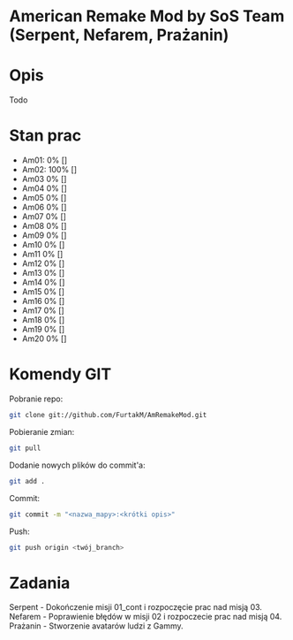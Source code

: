 # American Remake Mod by SoS Team (Serpent, Nefarem, Prażanin)

# Opis
Todo

# Stan prac
- Am01: 0% []
- Am02: 100% []
- Am03  0% []
- Am04  0% []
- Am05  0% []
- Am06  0% [] 
- Am07  0% []
- Am08  0% []
- Am09  0% []
- Am10  0% []
- Am11  0% []
- Am12  0% []
- Am13  0% []
- Am14  0% []
- Am15  0% []
- Am16  0% []
- Am17  0% []
- Am18  0% []
- Am19  0% []
- Am20  0% []

# Komendy GIT
Pobranie repo:
```sh
git clone git://github.com/FurtakM/AmRemakeMod.git
```

Pobieranie zmian:
```sh
git pull
```

Dodanie nowych plików do commit'a:
```sh
git add .
```

Commit:
```sh
git commit -m "<nazwa_mapy>:<krótki opis>"
```

Push:
```sh
git push origin <twój_branch>
```

# Zadania
Serpent - Dokończenie misji 01_cont i rozpoczęcie prac nad misją 03.
Nefarem - Poprawienie błędów w misji 02 i rozpoczecie prac nad misją 04.
Prażanin - Stworzenie avatarów ludzi z Gammy.

